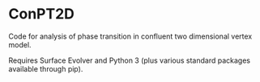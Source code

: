 # ConPT2D
Code for analysis of phase transition in confluent two dimensional vertex model.

Requires Surface Evolver and Python 3 (plus various standard packages available through pip).
